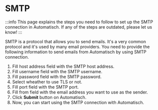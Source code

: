 # SMTP

:::info
This page explains the steps you need to follow to set up the SMTP connection in Automatisch. If any of the steps are outdated, please let us know!
:::

SMTP is a protocol that allows you to send emails. It's a very common protocol and it's used by many email providers. You need to provide the following information to send emails from Automatisch by using SMTP connection.

1. Fill host address field with the SMTP host address.
2. Fill username field with the SMTP username.
3. Fill password field with the SMTP password.
4. Select wheather to use TLS or not.
5. Fill port field with the SMTP port.
6. Fill from field with the email address you want to use as the sender.
7. Click **Submit** button on Automatisch.
8. Now, you can start using the SMTP connection with Automatisch.
